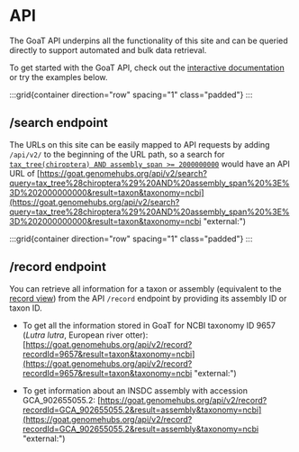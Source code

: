 <!--
Content to display at /search
-->

# API

The GoaT API underpins all the functionality of this site and can be queried directly to support automated and bulk data retrieval.

To get started with the GoaT API, check out the [interactive documentation](https://goat.genomehubs.org/api-docs/ "external:") or try the examples below.

:::grid{container direction="row" spacing="1" class="padded"}
:::

## /search endpoint

The URLs on this site can be easily mapped to API requests by adding `/api/v2/` to the beginning of the URL path, so a search for [`tax_tree(chiroptera) AND assembly_span >= 2000000000`](/search?query=tax_tree%28chiroptera%29%20AND%20assembly_span%20%3E%3D%202000000000&result=taxon&taxonomy=ncbi) would have an API URL of [https://goat.genomehubs.org/api/v2/search?query=tax_tree%28chiroptera%29%20AND%20assembly_span%20%3E%3D%202000000000&result=taxon&taxonomy=ncbi](https://goat.genomehubs.org/api/v2/search?query=tax_tree%28chiroptera%29%20AND%20assembly_span%20%3E%3D%202000000000&result=taxon&taxonomy=ncbi "external:")

:::grid{container direction="row" spacing="1" class="padded"}
:::

## /record endpoint

You can retrieve all information for a taxon or assembly (equivalent to the [record view](/record?recordId=9657&result=taxon&taxonomy=ncbi)) from the API `/record` endpoint by providing its assembly ID or taxon ID.

- To get all the information stored in GoaT for NCBI taxonomy ID 9657 (_Lutra lutra_, European river otter): [https://goat.genomehubs.org/api/v2/record?recordId=9657&result=taxon&taxonomy=ncbi](https://goat.genomehubs.org/api/v2/record?recordId=9657&result=taxon&taxonomy=ncbi "external:")

- To get information about an INSDC assembly with accession GCA_902655055.2: [https://goat.genomehubs.org/api/v2/record?recordId=GCA_902655055.2&result=assembly&taxonomy=ncbi](https://goat.genomehubs.org/api/v2/record?recordId=GCA_902655055.2&result=assembly&taxonomy=ncbi "external:")
